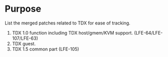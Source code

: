 Purpose
=======

List the merged patches related to TDX for ease of tracking.

1. TDX 1.0 function including TDX host/gmem/KVM support. (LFE-64/LFE-107/LFE-63)
2. TDX guest.
3. TDX 1.5 common part (LFE-105)